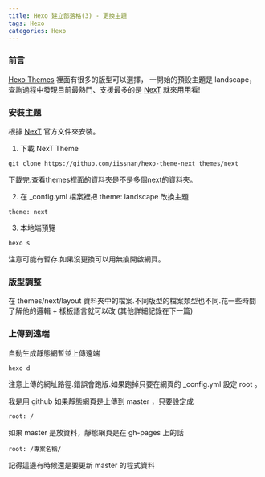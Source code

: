 ```yaml
---
title: Hexo 建立部落格(3) - 更換主題
tags: Hexo
categories: Hexo
---
```

### 前言
[Hexo Themes](https://hexo.io/themes/) 裡面有很多的版型可以選擇，
一開始的預設主題是 landscape，
查詢過程中發現目前最熱門、支援最多的是 [NexT](https://theme-next.iissnan.com/getting-started.html) 就來用用看!
<!--more-->
### 安裝主題
根據 [NexT](https://theme-next.iissnan.com/getting-started.html) 官方文件來安裝。

1. 下載 NexT Theme
```
git clone https://github.com/iissnan/hexo-theme-next themes/next
```
下載完.查看themes裡面的資料夾是不是多個next的資料夾。

2. 在 _config.yml 檔案裡把 theme: landscape 改換主題
```
theme: next
```

3. 本地端預覽
``` 
hexo s
```
注意可能有暫存.如果沒更換可以用無痕開啟網頁。

### 版型調整
在 themes/next/layout 資料夾中的檔案.不同版型的檔案類型也不同.花一些時間了解他的邏輯 + 樣板語言就可以改 (其他詳細記錄在下一篇)

### 上傳到遠端
自動生成靜態網暫並上傳遠端
```
hexo d
```
注意上傳的網址路徑.錯誤會跑版.如果跑掉只要在網頁的 _config.yml 設定 root 。

我是用 github
如果靜態網頁是上傳到 master ，只要設定成
```
root: /
```

如果 master 是放資料，靜態網頁是在 gh-pages 上的話
```
root: /專案名稱/
```
記得這邊有時候還是要更新 master 的程式資料

